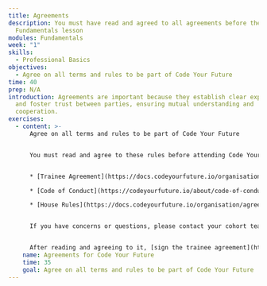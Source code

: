 ```yaml
---
title: Agreements
description: You must have read and agreed to all agreements before the first
  Fundamentals lesson
modules: Fundamentals
week: "1"
skills:
  - Professional Basics
objectives:
  - Agree on all terms and rules to be part of Code Your Future
time: 40
prep: N﻿/A
introduction: Agreements are important because they establish clear expectations
  and foster trust between parties, ensuring mutual understanding and
  cooperation.
exercises:
  - content: >-
      Agree on all terms and rules to be part of Code Your Future


      You must read and agree to these rules before attending Code Your Future.


      * [Trainee Agreement](https://docs.codeyourfuture.io/organisation/agreements-and-rules/student-agreement)

      * [Code of Conduct](https://codeyourfuture.io/about/code-of-conduct/)

      * [House Rules](https://docs.codeyourfuture.io/organisation/agreements-and-rules/house-rules)


      If you have concerns or questions, please contact your cohort team. They will happily talk to you about our rules and what they mean to you.


      After reading and agreeing to it, [sign the trainee agreement](https://codeyourfuture.eversign.com/embedded/a4062d0361324f7f97cba1105f164b24) before coming to class.
    name: Agreements for Code Your Future
    time: 35
    goal: Agree on all terms and rules to be part of Code Your Future
---
```

